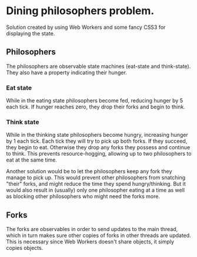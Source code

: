 # Dining philosophers problem.

Solution created by using Web Workers and some fancy CSS3 for displaying the state.

## Philosophers

The philosophers are observable state machines (eat-state and think-state). They also have a property indicating their hunger.

### Eat state

While in the eating state philosophers become fed, reducing hunger by 5 each tick. If hunger reaches zero, they drop their forks and begin to think.

### Think state

While in the thinking state philosophers become hungry, increasing hunger by 1 each tick. Each tick they will try to pick up both forks. If they succeed, they begin to eat. Otherwise they drop any forks they possess and continue to think. This prevents resource-hogging, allowing up to two philosophers to eat at the same time.

Another solution would be to let the philosophers keep any fork they manage to pick up. This would prevent other philosophers from snatching "their" forks, and might reduce the time they spend hungry/thinking. But it would also result in (usually) only one philosopher eating at a time as well as blocking other philosophers who might need the forks more.

## Forks

The forks are observables in order to send updates to the main thread, which in turn makes sure other copies of forks in other threads are updated. This is necessary since Web Workers doesn't share objects, it simply copies objects.
